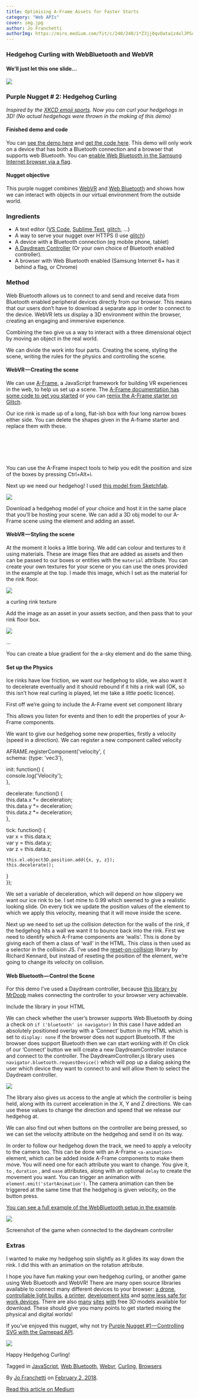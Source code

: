 ```yaml
---
title: Optimising A-Frame Assets for Faster Starts
category: "Web APIs"
cover: img.jpg
author: Jo Franchetti
authorImg: https://miro.medium.com/fit/c/240/240/1*Z3jj0qvOata1z4xlJPSqOA.jpeg
---
```


### Hedgehog Curling with WebBluetooth and WebVR

#### We’ll just let this one slide…

![](https://cdn-images-1.medium.com/max/800/1*J2YbvIKmgFsB2XznxYbGlA.gif)

### Purple Nugget # 2: Hedgehog Curling

_Inspired by the_ [_XKCD emoji sports_](https://xkcd.com/1920/)_. Now you can curl your hedgehogs in 3D! (No actual hedgehogs were thrown in the making of this demo)_

#### Finished demo and code

You can [see the demo here](https://hedgehog-curling.glitch.me/) and [get the code here](https://glitch.com/~hedgehog-curling). This demo will only work on a device that has both a Bluetooth connection and a browser that supports web Bluetooth. You can [enable Web Bluetooth in the Samsung Internet browser via a flag](https://samsunginter.net/docs/web-bluetooth).

#### Nugget objective

This purple nugget combines [WebVR](https://samsunginter.net/docs/webvr) and [Web Bluetooth](https://samsunginter.net/docs/web-bluetooth) and shows how we can interact with objects in our virtual environment from the outside world.

### **Ingredients**

*   A text editor ([VS Code](https://code.visualstudio.com/), [Sublime Text](https://www.sublimetext.com/), [glitch](https://glitch.com/), …)
*   A way to serve your nugget over HTTPS (I use [glitch](https://glitch.com/))
*   A device with a Bluetooth connection (eg mobile phone, tablet)
*   [A Daydream Controller](https://support.google.com/daydream/answer/7184597?hl=en) (Or your own choice of Bluetooth enabled controller).
*   A browser with Web Bluetooth enabled (Samsung Internet 6+ has it behind a flag, or Chrome)

### Method

Web Bluetooth allows us to connect to and send and receive data from Bluetooth enabled peripheral devices directly from our browser. This means that our users don’t have to download a separate app in order to connect to the device. WebVR lets us display a 3D environment within the browser, creating an engaging and immersive experience.

Combining the two give us a way to interact with a three dimensional object by moving an object in the real world.

We can divide the work into four parts. Creating the scene, styling the scene, writing the rules for the physics and controlling the scene.

#### **WebVR — Creating the scene**

We can use [A-Frame](https://aframe.io/), a JavaScript framework for building VR experiences in the web, to help us set up a scene. The [A-Frame documentation has some code to get you started](https://aframe.io/docs/0.7.0/introduction/) or you can [remix the A-Frame starter on Glitch](https://glitch.com/~aframe).

Our ice rink is made up of a long, flat-ish box with four long narrow boxes either side. You can delete the shapes given in the A-frame starter and replace them with these.

<a-box color="aaa" width="20" depth="60" height="1" position="0 -0.6 -21"></a-box>  
<a-box color="#aaa" width="0.25" height="0.2" depth="50" position="-3 0 -21"></a-box>  
<a-box color="#aaa" width="0.25" height="0.2" depth="50" position="3 0 -21"></a-box>  
<a-box color="#aaa" width="6" height="0.2" depth="0.25" position="0 0 4.13"></a-box>  
<a-box color="#aaa" width="6" height="0.2" depth="0.25" position="0 0 -46"></a-box>

You can use the A-Frame inspect tools to help you edit the position and size of the boxes by pressing Ctrl+Alt+i.

Next up we need our hedgehog! I used [this model from Sketchfab](https://sketchfab.com/models/5fcf8781cc024eeaba416148b89761d4#download).

![](https://cdn-images-1.medium.com/max/800/1*LmBQSlyDFTSn25EXZFI4Vg.png)

Download a hedgehog model of your choice and host it in the same place that you’ll be hosting your scene. We can add a 3D obj model to our A-Frame scene using the <a-entity> element and adding an asset.

<a-assets>  
  <a-asset-item id="hedgy-obj" src="[https://example.com/hedgy.obj](https://poshaughnessy.github.io/hedgehog-tests/models/hedgehog2/hedge.obj)">  
  </a-asset>  
<a-assets>

<a-entity id="hedgehog" obj-model="obj: #hedgy-obj;"></a-entity>

#### **WebVR — Styling the scene**

At the moment it looks a little boring. We add can colour and textures to it using materials. These are image files that are added as assets and then can be passed to our boxes or entities with the `material` attribute. You can create your own textures for your scene or you can use the ones provided in the example at the top. I made this image, which I set as the material for the rink floor.

![](https://cdn-images-1.medium.com/max/800/1*OCgKe0OiMcV2X4UTVJenaw.jpeg)

a curling rink texture

Add the image as an asset in your assets section, and then pass that to your rink floor box.

<a-assets>  
  <a-asset-item id="hedgy-obj" src="[https://example.com/hedgy.obj](https://poshaughnessy.github.io/hedgehog-tests/models/hedgehog2/hedge.obj)">  
  </a-asset>  
  <img id="rink-skin" src="[https://example.com/rink.png](https://cdn.glitch.com/474ca6a4-8118-4d8f-a56d-35eb09a3bd6e%2Fcurling.png?1512402455248)"/>  
<a-assets>

...

<a-box id="rink" material="src: #rink-skin;" width="20" depth="60" height="1" position="0 -0.6 -21" static-body></a-box>

You can create a blue gradient for the a-sky element and do the same thing.

#### **Set up the Physics**

Ice rinks have low friction, we want our hedgehog to slide, we also want it to decelerate eventually and it should rebound if it hits a rink wall (OK, so this isn’t how real curling is played, let me take a _little_ poetic licence).

First off we’re going to include the A-Frame event set component library

<script src="[https://unpkg.com/aframe-event-set-component@3.0.3/dist/aframe-event-set-component.min.js](https://unpkg.com/aframe-event-set-component@3.0.3/dist/aframe-event-set-component.min.js)"></script>

This allows you listen for events and then to edit the properties of your A-Frame components.

We want to give our hedgehog some new properties, firstly a velocity (speed in a direction). We can register a new component called velocity

AFRAME.registerComponent('velocity', {  
  schema: {type: 'vec3'},

init: function() {  
    console.log('Velocity');  
  },  
    
  decelerate: function() {  
    this.data.x *= deceleration;  
    this.data.y *= deceleration;  
    this.data.z *= deceleration;  
  },  
    
  tick: function() {   
    var x = this.data.x;  
    var y = this.data.y;  
    var z = this.data.z;  
      
    this.el.object3D.position.add({x, y, z});  
    this.decelerate();  
  }  
});

We set a variable of deceleration, which will depend on how slippery we want our ice rink to be. I set mine to 0.99 which seemed to give a realistic looking slide. On every tick we update the position values of the element to which we apply this velocity, meaning that it will move inside the scene.

Next up we need to set up the collision detection for the walls of the rink, if the hedgehog hits a wall we want it to bounce back into the rink. First we need to identify which A-Frame components are ‘walls’. This is done by giving each of them a class of ‘wall’ in the HTML. This class is then used as a selector in the collision JS. I’ve used the [reset-on-collision](https://github.com/kennardconsulting/aframe-reset-on-collision/blob/master/README.md) library by Richard Kennard, but instead of reseting the position of the element, we’re going to change its velocity on collision.

#### **Web Bluetooth — Control the Scene**

For this demo I’ve used a Daydream controller, because [this library by MrDoob](https://github.com/mrdoob/daydream-controller.js/) makes connecting the controller to your browser very achievable.

Include the library in your HTML

<script src="daydreamcontroller.js"></script>

We can check whether the user’s browser supports Web Bluetooth by doing a check on `if ('bluetooth' in navigator)` In this case I have added an absolutely positioned overlay with a ‘Connect’ button in my HTML which is set to `display: none` if the browser does not support Bluetooth. If the browser does support Bluetooth then we can start working with it! On click of our ‘Connect’ button we will create a new DaydreamController instance and connect to the controller. The DaydreamController.js library uses `navigator.bluetooth.requestDevice()` which will pop up a dialog asking the user which device they want to connect to and will allow them to select the Daydream controller.

![](https://cdn-images-1.medium.com/max/800/1*8qek_iOmnmmFckg3XZuLwQ.png)

The library also gives us access to the angle at which the controller is being held, along with its current acceleration in the X, Y and Z directions. We can use these values to change the direction and speed that we release our hedgehog at.

We can also find out when buttons on the controller are being pressed, so we can set the velocity attribute on the hedgehog and send it on its way.

In order to follow our hedgehog down the track, we need to apply a velocity to the camera too. This can be done with an A-Frame `<a-animation>` element, which can be added inside A-Frame components to make them move. You will need one for each attribute you want to change. You give it, `to` , `duration` , and `ease` attributes, along with an optional `delay` to create the movement you want. You can trigger an animation with `element.emit('startAnimation')`. The camera animation can then be triggered at the same time that the hedgehog is given velocity, on the button press.

[You can see a full example of the WebBluetooth setup in the example](https://glitch.com/edit/#!/hedgehog-curling?path=js/setup.js:3:2).

![](https://cdn-images-1.medium.com/max/800/1*g9VLzsmV2IsHxK0SGXAY5A.gif)

Screenshot of the game when connected to the daydream controller

### Extras

I wanted to make my hedgehog spin slightly as it glides its way down the rink. I did this with an animation on the rotation attribute.

I hope you have fun making your own hedgehog curling, or another game using Web Bluetooth and WebVR! There are many open source libraries available to connect many different devices to your browser: [a drone](https://github.com/poshaughnessy/web-bluetooth-parrot-drone), [controllable light bulbs](https://github.com/WebBluetoothCG/demos/tree/gh-pages/playbulb-candle), [a printer](https://github.com/WebBluetoothCG/demos/tree/gh-pages/bluetooth-printer), [development kits](https://github.com/NordicPlayground/webapp-nordic-thingy) and [some less safe for work devices](https://github.com/metafetish/lovesense-hush-js-demo). There are also [many](https://free3d.com/3d-models/) [sites](https://poly.google.com/) [with](https://www.turbosquid.com/Search/3D-Models/free) free 3D models available for download. These should give you many points to get started mixing the physical and digital worlds!

If you’ve enjoyed this nugget, why not try [Purple Nugget #1 — Controlling SVG with the Gamepad API](https://medium.com/samsung-internet-dev/gamepad-api-to-control-parts-of-an-svg-3f76892044f6).

![](https://cdn-images-1.medium.com/max/800/1*tO97EhVRTaBjJqy8_K_UBA.gif)

Happy Hedgehog Curling!

Tagged in [JavaScript](https://medium.com/tag/javascript), [Web Bluetooth](https://medium.com/tag/web-bluetooth), [Webvr](https://medium.com/tag/webvr), [Curling](https://medium.com/tag/curling), [Browsers](https://medium.com/tag/browsers)

By [Jo Franchetti](https://medium.com/@jofranchetti) on [February 2, 2018](https://medium.com/p/a9ac7fb2f752).

[Read this article on Medium](https://medium.com/@jofranchetti/hedgehog-curling-with-webbluetooth-and-webvr-a9ac7fb2f752)
